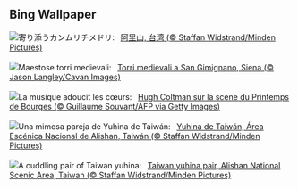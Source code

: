 ## Bing Wallpaper
![](https://www.bing.com/th?id=OHR.TaiwanYuhina_JA-JP8162219284_UHD.jpg&w=1000)寄り添うカンムリチメドリ:&nbsp;&ensp;[阿里山, 台湾 (© Staffan Widstrand/Minden Pictures)](https://www.bing.com/th?id=OHR.TaiwanYuhina_JA-JP8162219284_UHD.jpg)
<br><br/>
![](https://www.bing.com/th?id=OHR.SanGimignano1_IT-IT9409869098_UHD.jpg&w=1000)Maestose torri medievali:&nbsp;&ensp;[Torri medievali a San Gimignano, Siena (© Jason Langley/Cavan Images)](https://www.bing.com/th?id=OHR.SanGimignano1_IT-IT9409869098_UHD.jpg)
<br><br/>
![](https://www.bing.com/th?id=OHR.BourgesFestival_FR-FR2048973185_UHD.jpg&w=1000)La musique adoucit les cœurs:&nbsp;&ensp;[Hugh Coltman sur la scène du Printemps de Bourges (© Guillaume Souvant/AFP via Getty Images)](https://www.bing.com/th?id=OHR.BourgesFestival_FR-FR2048973185_UHD.jpg)
<br><br/>
![](https://www.bing.com/th?id=OHR.TaiwanYuhina_ES-ES3449517383_UHD.jpg&w=1000)Una mimosa pareja de Yuhina de Taiwán:&nbsp;&ensp;[Yuhina de Taiwán, Área Escénica Nacional de Alishan, Taiwán (© Staffan Widstrand/Minden Pictures)](https://www.bing.com/th?id=OHR.TaiwanYuhina_ES-ES3449517383_UHD.jpg)
<br><br/>
![](https://www.bing.com/th?id=OHR.TaiwanYuhina_EN-GB3024716986_UHD.jpg&w=1000)A cuddling pair of Taiwan yuhina:&nbsp;&ensp;[Taiwan yuhina pair, Alishan National Scenic Area, Taiwan (© Staffan Widstrand/Minden Pictures)](https://www.bing.com/th?id=OHR.TaiwanYuhina_EN-GB3024716986_UHD.jpg)
<br><br/>
